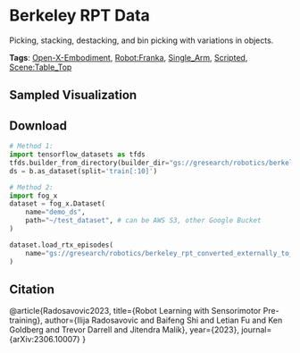 # Berkeley RPT Data

Picking, stacking, destacking, and bin picking with variations in objects.

**Tags**: [Open-X-Embodiment](oed-playground/tree/master/pages/tags/Open-X-Embodiment.md), [Robot:Franka](oed-playground/tree/master/pages/tags/Robot:Franka.md), [Single_Arm](oed-playground/tree/master/pages/tags/Single_Arm.md), [Scripted](oed-playground/tree/master/pages/tags/Scripted.md), [Scene:Table_Top](oed-playground/tree/master/pages/tags/Scene:Table_Top.md)

## Sampled Visualization



## Download


```python
# Method 1: 
import tensorflow_datasets as tfds
tfds.builder_from_directory(builder_dir="gs://gresearch/robotics/berkeley_rpt_converted_externally_to_rlds/0.1.0")
ds = b.as_dataset(split='train[:10]')

# Method 2:
import fog_x
dataset = fog_x.Dataset(
    name="demo_ds",
    path="~/test_dataset", # can be AWS S3, other Google Bucket
)  

dataset.load_rtx_episodes(
    name="gs://gresearch/robotics/berkeley_rpt_converted_externally_to_rlds/0.1.0",
)
```


## Citation

@article{Radosavovic2023,
  title={Robot Learning with Sensorimotor Pre-training},
  author={Ilija Radosavovic and Baifeng Shi and Letian Fu and Ken Goldberg and Trevor Darrell and Jitendra Malik},
  year={2023},
  journal={arXiv:2306.10007}
}
